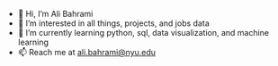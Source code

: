 - 👋 Hi, I’m Ali Bahrami
- 👀 I’m interested in all things, projects, and jobs data
- 🌱 I’m currently learning python, sql, data visualization, and machine learning
- 📫 Reach me at ali.bahrami@nyu.edu
